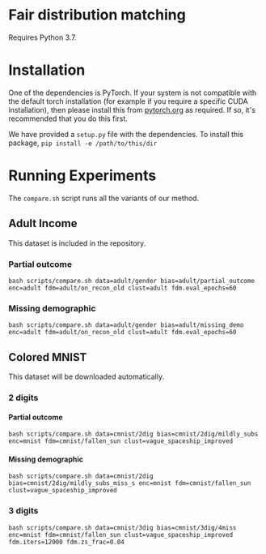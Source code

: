 # Fair distribution matching

Requires Python 3.7.

# Installation
One of the dependencies is PyTorch. If your system is not compatible with the default torch installation 
(for example if you require a specific CUDA installation), 
then please install this from [pytorch.org](https://pytorch.org/) as required. 
If so, it's recommended that you do this first.   

We have provided a `setup.py` file with the dependencies.
To install this package, `pip install -e /path/to/this/dir`

# Running Experiments

The `compare.sh` script runs all the variants of our method.

## Adult Income

This dataset is included in the repository.

### Partial outcome
```
bash scripts/compare.sh data=adult/gender bias=adult/partial_outcome enc=adult fdm=adult/on_recon_old clust=adult fdm.eval_epochs=60
```

### Missing demographic
```
bash scripts/compare.sh data=adult/gender bias=adult/missing_demo enc=adult fdm=adult/on_recon_old clust=adult fdm.eval_epochs=60
```

## Colored MNIST

This dataset will be downloaded automatically.

### 2 digits

#### Partial outcome
```
bash scripts/compare.sh data=cmnist/2dig bias=cmnist/2dig/mildly_subs enc=mnist fdm=cmnist/fallen_sun clust=vague_spaceship_improved
```

#### Missing demographic
```
bash scripts/compare.sh data=cmnist/2dig bias=cmnist/2dig/mildly_subs_miss_s enc=mnist fdm=cmnist/fallen_sun clust=vague_spaceship_improved
```

### 3 digits
```
bash scripts/compare.sh data=cmnist/3dig bias=cmnist/3dig/4miss enc=mnist fdm=cmnist/fallen_sun clust=vague_spaceship_improved fdm.iters=12000 fdm.zs_frac=0.04
```

